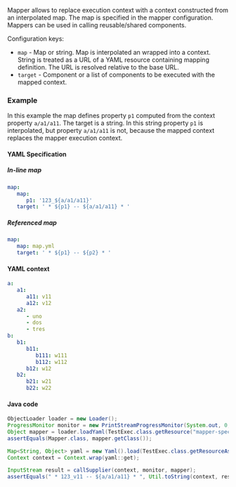 Mapper allows to replace execution context with a context constructed from an interpolated map. 
The map is specified in the mapper configuration. 
Mappers can be used in calling reusable/shared components.

Configuration keys:

* ``map`` - Map or string. Map is interpolated an wrapped into a context. String is treated as a URL of a YAML resource containing mapping definition. The URL is resolved relative to the base URL.
* ``target`` - Component or a list of components to be executed with the mapped context.

### Example

In this example the map defines property ``p1`` computed from the context property ``a/a1/a11``. 
The target is a string. In this string property ``p1`` is interpolated, but property ``a/a1/a11`` is not, because the mapped context replaces the mapper execution context.

#### YAML Specification

##### In-line map

```yaml
map:
   map:
      p1: '123_${a/a1/a11}'
   target: ' * ${p1} -- ${a/a1/a11} * '
```

##### Referenced map

```yaml
map:
   map: map.yml
   target: ' * ${p1} -- ${p2} * '
```

#### YAML context

```yaml
a:
   a1:
      a11: v11
      a12: v12
   a2:
      - uno
      - dos
      - tres
b:
   b1:
      b11: 
         b111: w111
         b112: w112
      b12: w12
   b2:       
      b21: w21
      b22: w22
```

#### Java code

```java
ObjectLoader loader = new Loader();
ProgressMonitor monitor = new PrintStreamProgressMonitor(System.out, 0, 4, false);
Object mapper = loader.loadYaml(TestExec.class.getResource("mapper-spec.yml"), monitor);
assertEquals(Mapper.class, mapper.getClass());

Map<String, Object> yaml = new Yaml().load(TestExec.class.getResourceAsStream("iterator-config.yml"));
Context context = Context.wrap(yaml::get);

InputStream result = callSupplier(context, monitor, mapper);
assertEquals(" * 123_v11 -- ${a/a1/a11} * ", Util.toString(context, result));
```   